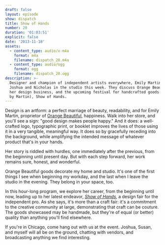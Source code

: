 ```yaml
---
draft: false
layout: episode
show: dispatch
title: Show of Hands
number: 20
duration: '01:03:51'
explicit: false
date: '2013-11-18'
assets:
  - content_type: audio/x-m4a
    format: m4a
    filename: dispatch_20.m4a
  - content_type: audio/ogg
    format: ogg
    filename: dispatch_20.ogg
description: >-
  Designer and champion of independent artists everywhere, Emily Martin, joins
  Joshua and Nicholas in the studio this week. They discuss Orange Beautiful,
  her design business, and the upcoming festival for handcrafted goods (curated
  by Martin), Show of Hands.
---
```

Design is an artform: a perfect marriage of beauty, readability, and for Emily Martin, proprietor of [Orange Beautiful](http://orangebeautiful.com), happiness. Walk into her store, and you'll see a sign: "good design makes people happy." And it does: a well-crafted logo, typographic print, or booklet improves the lives of those using it in a very tangible, meaningful way. It does so by gracefully receding into the background, while amplifying the intended message of whatever product that's in your hands.

Her story is riddled with hurdles, one immediately after the previous, from the beginning until present day. But with each step forward, her work remains sure, honest, and wonderful.

Orange Beautiful goods decorate my home and studio. It's one of the first things I see when beginning my workday, and the last when I leave the studio in the evening. They belong in your space, too.

In this hour-long program, we explore her career, from the beginning until now, leading up to her latest endeavor, *[Show of Hands](http://showofhandschicago.com)*, a design fair for the independent pro. As she says, it's more than a craft fair: it's a commitment to the creative community at large, demonstrating that craft can be couture. The goods showcased may be handmade, but they're of equal (or better) quality than anything you'll find elsewhere.

If you're in Chicago, come hang out with us at the event. Joshua, Susan, and myself will all be on the ground, chatting with vendors, and broadcasting anything we find interesting.